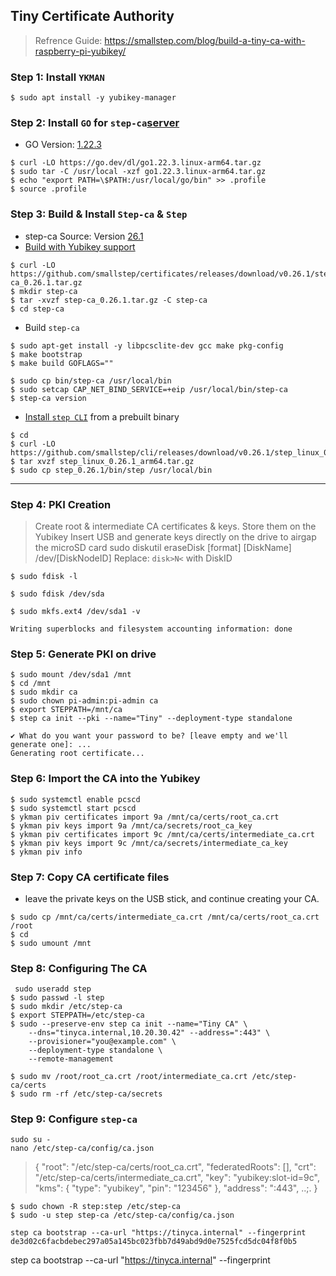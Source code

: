 ## Tiny Certificate Authority

> Refrence Guide: 
> https://smallstep.com/blog/build-a-tiny-ca-with-raspberry-pi-yubikey/

### Step 1: Install `YKMAN`

```shell 
$ sudo apt install -y yubikey-manager
```

### Step 2: Install `GO` for `step-ca`[server](https://smallstep.com/docs/step-ca/index.html#introduction-to-step-ca)
- GO Version: [1.22.3](https://go.dev/doc/install)

```shell
$ curl -LO https://go.dev/dl/go1.22.3.linux-arm64.tar.gz
$ sudo tar -C /usr/local -xzf go1.22.3.linux-arm64.tar.gz
$ echo "export PATH=\$PATH:/usr/local/go/bin" >> .profile
$ source .profile
```

### Step 3: Build & Install `Step-ca` & `Step`
- step-ca Source: Version [26.1](https://github.com/smallstep/certificates/releases/tag/v0.26.1)
- [Build with Yubikey support](https://smallstep.com/docs/step-ca/configuration/index.html#yubikey)

```shell
$ curl -LO https://github.com/smallstep/certificates/releases/download/v0.26.1/step-ca_0.26.1.tar.gz
$ mkdir step-ca
$ tar -xvzf step-ca_0.26.1.tar.gz -C step-ca
$ cd step-ca
```

- Build `step-ca`

```shell
$ sudo apt-get install -y libpcsclite-dev gcc make pkg-config
$ make bootstrap
$ make build GOFLAGS=""

$ sudo cp bin/step-ca /usr/local/bin
$ sudo setcap CAP_NET_BIND_SERVICE=+eip /usr/local/bin/step-ca
$ step-ca version
```

- [Install `step CLI`](https://github.com/smallstep/cli/releases/tag/v0.26.1) from a prebuilt binary

```
$ cd
$ curl -LO https://github.com/smallstep/cli/releases/download/v0.26.1/step_linux_0.26.1_arm64.tar.gz
$ tar xvzf step_linux_0.26.1_arm64.tar.gz
$ sudo cp step_0.26.1/bin/step /usr/local/bin
```

---

### Step 4: PKI Creation
> Create root & intermediate CA certificates & keys. Store them on the Yubikey
> Insert USB and generate keys directly on the drive to airgap the microSD card
> sudo diskutil eraseDisk [format] [DiskName] /dev/[DiskNodeID]
> Replace: `disk>N<` with DiskID 





```console
$ sudo fdisk -l

$ sudo fdisk /dev/sda

$ sudo mkfs.ext4 /dev/sda1 -v

Writing superblocks and filesystem accounting information: done 
```

### Step 5: Generate PKI on drive

```shell
$ sudo mount /dev/sda1 /mnt
$ cd /mnt
$ sudo mkdir ca
$ sudo chown pi-admin:pi-admin ca
$ export STEPPATH=/mnt/ca
$ step ca init --pki --name="Tiny" --deployment-type standalone

✔ What do you want your password to be? [leave empty and we'll generate one]: ...
Generating root certificate...
```


### Step 6: Import the CA into the Yubikey

```shell 
$ sudo systemctl enable pcscd
$ sudo systemctl start pcscd
$ ykman piv certificates import 9a /mnt/ca/certs/root_ca.crt
$ ykman piv keys import 9a /mnt/ca/secrets/root_ca_key
$ ykman piv certificates import 9c /mnt/ca/certs/intermediate_ca.crt
$ ykman piv keys import 9c /mnt/ca/secrets/intermediate_ca_key
$ ykman piv info
```

### Step 7: Copy CA certificate files
-  leave the private keys on the USB stick, and continue creating your CA.

```shell 
$ sudo cp /mnt/ca/certs/intermediate_ca.crt /mnt/ca/certs/root_ca.crt /root
$ cd
$ sudo umount /mnt
```

### Step 8: Configuring The CA

```shell
 sudo useradd step
$ sudo passwd -l step
$ sudo mkdir /etc/step-ca
$ export STEPPATH=/etc/step-ca
$ sudo --preserve-env step ca init --name="Tiny CA" \
    --dns="tinyca.internal,10.20.30.42" --address=":443" \
    --provisioner="you@example.com" \
    --deployment-type standalone \
    --remote-management
```

```shell
$ sudo mv /root/root_ca.crt /root/intermediate_ca.crt /etc/step-ca/certs
$ sudo rm -rf /etc/step-ca/secrets
```



### Step 9: Configure `step-ca`

```shell
sudo su -
nano /etc/step-ca/config/ca.json
```

> {
        "root": "/etc/step-ca/certs/root_ca.crt",
        "federatedRoots": [],
        "crt": "/etc/step-ca/certs/intermediate_ca.crt",
        "key": "yubikey:slot-id=9c",
        "kms": {
            "type": "yubikey",
            "pin": "123456"
        },
        "address": ":443",
..;.
}

```shell 
$ sudo chown -R step:step /etc/step-ca
$ sudo -u step step-ca /etc/step-ca/config/ca.json
```

```shell 
step ca bootstrap --ca-url "https://tinyca.internal" --fingerprint de3d02c6facbdebec297a05a145bc023fbb7d49abd9d0e7525fcd5dc04f8f0b5

```
step ca bootstrap --ca-url "https://tinyca.internal" --fingerprint